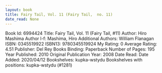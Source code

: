 ```yaml
---
layout: book
title: Fairy Tail, Vol. 11 (Fairy Tail,  no. 11)
date_read: None
---
```


Book Id: 6994424
Title: Fairy Tail, Vol. 11 (Fairy Tail, #11)
Author: Hiro Mashima
Author l-f: Mashima, Hiro
Additional Authors: William Flanagan
ISBN: 0345519922
ISBN13: 9780345519924
My Rating: 0
Average Rating: 4.51
Publisher: Del Rey Books
Binding: Paperback
Number of Pages: 195
Year Published: 2010
Original Publication Year: 2008
Date Read: 
Date Added: 2020/04/12
Bookshelves: kupka-wstydu
Bookshelves with positions: kupka-wstydu (#1281)


